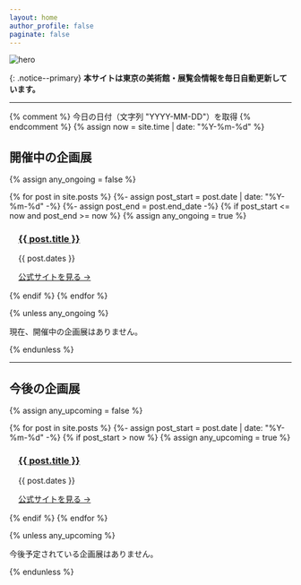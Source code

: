 ```yaml
---
layout: home
author_profile: false
paginate: false
---
```

![hero](/assets/images/hero.jpg)

{: .notice--primary}
**本サイトは東京の美術館・展覧会情報を毎日自動更新しています。**

---

{% comment %}
  今日の日付（文字列 "YYYY-MM-DD"）を取得
{% endcomment %}
{% assign now = site.time | date: "%Y-%m-%d" %}

## 開催中の企画展

{% assign any_ongoing = false %}
<div class="grid">
{% for post in site.posts %}
  {%- assign post_start = post.date | date: "%Y-%m-%d" -%}
  {%- assign post_end   = post.end_date -%}
  {% if post_start <= now and post_end >= now %}
    {% assign any_ongoing = true %}
    <div class="card" style="margin: 1rem;">
      <div class="card__header">
        <h3><a href="{{ post.url }}">{{ post.title }}</a></h3>
      </div>
      <div class="card__body">
        <p>{{ post.dates }}</p>
        <p><a href="{{ post.link }}" target="_blank" rel="noopener">公式サイトを見る →</a></p>
      </div>
    </div>
  {% endif %}
{% endfor %}
</div>

{% unless any_ongoing %}
  <p>現在、開催中の企画展はありません。</p>
{% endunless %}

---

## 今後の企画展

{% assign any_upcoming = false %}
<div class="grid">
{% for post in site.posts %}
  {%- assign post_start = post.date | date: "%Y-%m-%d" -%}
  {% if post_start > now %}
    {% assign any_upcoming = true %}
    <div class="card" style="margin: 1rem;">
      <div class="card__header">
        <h3><a href="{{ post.url }}">{{ post.title }}</a></h3>
      </div>
      <div class="card__body">
        <p>{{ post.dates }}</p>
        <p><a href="{{ post.link }}" target="_blank" rel="noopener">公式サイトを見る →</a></p>
      </div>
    </div>
  {% endif %}
{% endfor %}
</div>

{% unless any_upcoming %}
  <p>今後予定されている企画展はありません。</p>
{% endunless %}
